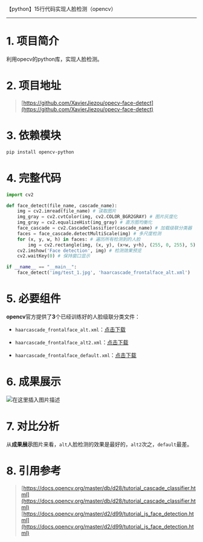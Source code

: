 【python】15行代码实现人脸检测（opencv）

----
# 1. 项目简介
利用opecv的python库，实现人脸检测。
# 2. 项目地址
> [https://github.com/XavierJiezou/opecv-face-detect](https://github.com/XavierJiezou/opecv-face-detect)
# 3. 依赖模块
```bash
pip install opencv-python
```
# 4. 完整代码
```python
import cv2

def face_detect(file_name, cascade_name):
    img = cv2.imread(file_name) # 读取图片
    img_gray = cv2.cvtColor(img, cv2.COLOR_BGR2GRAY) # 图片灰度化
    img_gray = cv2.equalizeHist(img_gray) # 直方图均衡化
    face_cascade = cv2.CascadeClassifier(cascade_name) # 加载级联分类器
    faces = face_cascade.detectMultiScale(img) # 多尺度检测
    for (x, y, w, h) in faces: # 遍历所有检测到的人脸
        img = cv2.rectangle(img, (x, y), (x+w, y+h), (255, 0, 255), 5) # 绘制矩形框
    cv2.imshow('Face detection', img) # 检测效果预览
    cv2.waitKey(0) # 保持窗口显示

if __name__ == "__main__":
    face_detect('img/test_1.jpg', 'haarcascade_frontalface_alt.xml')
```
# 5. 必要组件
**opencv**官方提供了**3**个已经训练好的人脸级联分类文件：
- `haarcascade_frontalface_alt.xml`：[点击下载](https://github.com/opencv/opencv/blob/master/data/haarcascades/haarcascade_frontalface_alt.xml)

- `haarcascade_frontalface_alt2.xml`：[点击下载](https://github.com/opencv/opencv/blob/master/data/haarcascades/haarcascade_frontalface_alt2.xml)
- `haarcascade_frontalface_default.xml`：[点击下载](https://github.com/opencv/opencv/blob/master/data/haarcascades/haarcascade_frontalface_default.xml)
# 6. 成果展示
![在这里插入图片描述](https://img-blog.csdnimg.cn/20201225173149723.jpg#pic_center)
# 7. 对比分析
从**成果展示**图片来看，`alt`人脸检测的效果是最好的，`alt2`次之，`default`最差。
# 8. 引用参考
> [https://docs.opencv.org/master/db/d28/tutorial_cascade_classifier.html](https://docs.opencv.org/master/db/d28/tutorial_cascade_classifier.html)
> [https://docs.opencv.org/master/d2/d99/tutorial_js_face_detection.html](https://docs.opencv.org/master/d2/d99/tutorial_js_face_detection.html)